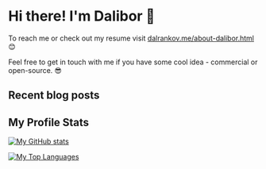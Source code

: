 # Hi there! I'm Dalibor 🙌

To reach me or check out my resume visit [dalrankov.me/about-dalibor.html](https://dalrankov.me/about-dalibor.html) 😊

Feel free to get in touch with me if you have some cool idea - commercial or open-source. 😎

## Recent blog posts

<!--START_SECTION:posts-->
<!--END_SECTION:posts-->

## My Profile Stats

[![My GitHub stats](https://github-readme-stats.vercel.app/api?username=dalrankov&show_icons=true&theme=github_dark)](https://github.com/anuraghazra/github-readme-stats)

[![My Top Languages](https://github-readme-stats.vercel.app/api/top-langs/?username=dalrankov&layout=compact&theme=github_dark)](https://github.com/anuraghazra/github-readme-stats)